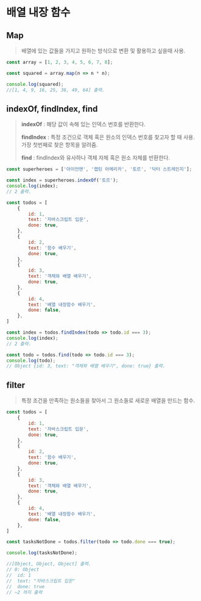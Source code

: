 # 배열 내장 함수



## Map

> 배열에 있는 값들을 가지고 원하는 방식으로 변환 및 활용하고 싶을때 사용.

```javascript
const array = [1, 2, 3, 4, 5, 6, 7, 8];

const squared = array.map(n => n * n);

console.log(squared);
//[1, 4, 9, 16, 25, 36, 49, 64] 출력.
```



## indexOf, findIndex, find

> **indexOf** : 해당 값이 속해 있는 인덱스 번호를 반환한다.
>
> **findIndex** :  특정 조건으로 객체 혹은 원소의 인덱스 번호를 찾고자 할 때 사용. 가장 첫번째로 찾은 항목을 알려줌.
>
> **find** : findIndex와 유사하나 객체 자체 혹은 원소 자체를 반환한다.

```javascript
const superheroes = ['아이언맨', '캡틴 아메리카', '토르', '닥터 스트레인지'];

const index = superheroes.indexOf('토르');
console.log(index);
// 2 출력.


```



```javascript
const todos = [
    {
        id: 1,
        text: '자바스크립트 입문',
        done: true,
    },
    {
        id: 2,
        text: '함수 배우기',
        done: true,
    },
    {
        id: 3,
        text: '객체와 배열 배우기',
        done: true,
    },
    {
        id: 4,
        text: '배열 내장함수 배우기',
        done: false,
    },
]

const index = todos.findIndex(todo => todo.id === 3);
console.log(index);
// 2 출력.

const todo = todos.find(todo => todo.id === 3);
console.log(todo);
// Object {id: 3, text: "객체와 배열 배우기", done: true} 출력.
```



## filter 

> 특정 조건을 만족하는 원소들을 찾아서 그 원소들로 새로운 배열을 만드는 함수.

```javascript
const todos = [
    {
        id: 1,
        text: '자바스크립트 입문',
        done: true,
    },
    {
        id: 2,
        text: '함수 배우기',
        done: true,
    },
    {
        id: 3,
        text: '객체와 배열 배우기',
        done: true,
    },
    {
        id: 4,
        text: '배열 내장함수 배우기',
        done: false,
    },
]

const tasksNotDone = todos.filter(todo => todo.done === true);

console.log(tasksNotDone);

//[Object, Object, Object] 출력.
// 0: Object
//	id: 1
//	text: "자바스크립트 입문"
//	done: true
// ~2 까지 출력 
```

